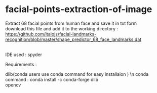 # facial-points-extraction-of-image
Extract 68 facial points from human face and save it in txt form
<br /> download this file and add it to the working directory :
https://github.com/italojs/facial-landmarks-recognition/blob/master/shape_predictor_68_face_landmarks.dat

<br /> IDE used : spyder 

Requirements : <br />

dlib(conda users use conda command for easy installaion ) \n conda command : conda install -c conda-forge dlib  <br /> 
opencv 
